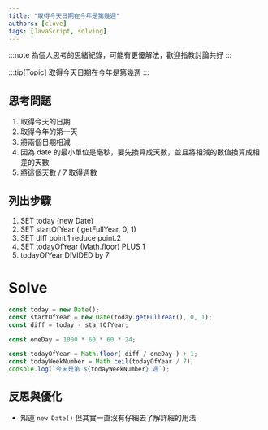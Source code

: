 ```yaml
---
title: "取得今天日期在今年是第幾週"
authors: [clove]
tags: [JavaScript, solving]
---
```

:::note
為個人思考的思緒紀錄，可能有更優解法，歡迎指教討論共好
:::

:::tip[Topic]
取得今天日期在今年是第幾週
:::

## 思考問題
1. 取得今天的日期
2. 取得今年的第一天
3. 將兩個日期相減
4. 因為 date 的最小單位是毫秒，要先換算成天數，並且將相減的數值換算成相差的天數
5. 將這個天數 / 7 取得週數

## 列出步驟
1. SET today (new Date)
2. SET startOfYear (.getFullYear, 0, 1)
3. SET diff point.1 reduce point.2
4. SET todayOfYear (Math.floor) PLUS 1
5. todayOfYear DIVIDED by 7

# Solve
```js
const today = new Date();
const startOfYear = new Date(today.getFullYear(), 0, 1); 
const diff = today - startOfYear;

const oneDay = 1000 * 60 * 60 * 24;

const todayOfYear = Math.floor( diff / oneDay ) + 1;
const todayWeekNumber = Math.ceil(todayOfYear / 7); 
console.log(`今天是第 ${todayWeekNumber} 週`);
```

## 反思與優化
- 知道 `new Date()` 但其實一直沒有仔細去了解詳細的用法